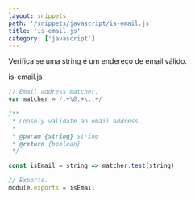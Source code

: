 ```yaml
---
layout: snippets
path: '/snippets/javascript/is-email.js'
title: 'is-email.js'
category: ['javascript']
---
```


Verifica se uma string é um endereço de email válido.

<div class="language-filename">is-email.js</div>

```javascript
// Email address matcher.
var matcher = /.+\@.+\..+/

/**
 * Loosely validate an email address.
 *
 * @param {string} string
 * @return {boolean}
 */

const isEmail = string => matcher.test(string)

// Exports.
module.exports = isEmail
```
